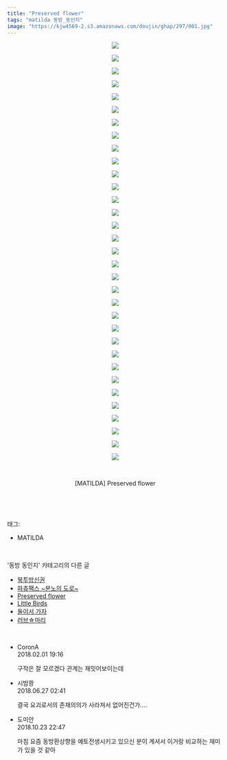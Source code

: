 ```yaml
---
title: "Preserved flower"
tags: "matilda 동방_동인지"
image: "https://kjw4569-2.s3.amazonaws.com/doujin/ghap/297/001.jpg"
---
```

<div class="article">
<p style="text-align: center; clear: none; float: none;"><img src="{{ site.imgserver9 }}/ghap/297/001.jpg"/></p>
<p style="text-align: center; clear: none; float: none;"><img src="{{ site.imgserver9 }}/ghap/297/002.jpg"/></p>
<p style="text-align: center; clear: none; float: none;"><img src="{{ site.imgserver9 }}/ghap/297/003.jpg"/></p>
<p style="text-align: center; clear: none; float: none;"><img src="{{ site.imgserver9 }}/ghap/297/004.jpg"/></p>
<p style="text-align: center; clear: none; float: none;"><img src="{{ site.imgserver9 }}/ghap/297/005.jpg"/></p>
<p style="text-align: center; clear: none; float: none;"><img src="{{ site.imgserver9 }}/ghap/297/006.jpg"/></p>
<p style="text-align: center; clear: none; float: none;"><img src="{{ site.imgserver9 }}/ghap/297/007.jpg"/></p>
<p style="text-align: center; clear: none; float: none;"><img src="{{ site.imgserver9 }}/ghap/297/008.jpg"/></p>
<p style="text-align: center; clear: none; float: none;"><img src="{{ site.imgserver9 }}/ghap/297/009.jpg"/></p>
<p style="text-align: center; clear: none; float: none;"><img src="{{ site.imgserver9 }}/ghap/297/010.jpg"/></p>
<p style="text-align: center; clear: none; float: none;"><img src="{{ site.imgserver9 }}/ghap/297/011.jpg"/></p>
<p style="text-align: center; clear: none; float: none;"><img src="{{ site.imgserver9 }}/ghap/297/012.jpg"/></p>
<p style="text-align: center; clear: none; float: none;"><img src="{{ site.imgserver9 }}/ghap/297/013.jpg"/></p>
<p style="text-align: center; clear: none; float: none;"><img src="{{ site.imgserver9 }}/ghap/297/014.jpg"/></p>
<p style="text-align: center; clear: none; float: none;"><img src="{{ site.imgserver9 }}/ghap/297/015.jpg"/></p>
<p style="text-align: center; clear: none; float: none;"><img src="{{ site.imgserver9 }}/ghap/297/016.jpg"/></p>
<p style="text-align: center; clear: none; float: none;"><img src="{{ site.imgserver9 }}/ghap/297/017.jpg"/></p>
<p style="text-align: center; clear: none; float: none;"><img src="{{ site.imgserver9 }}/ghap/297/018.jpg"/></p>
<p style="text-align: center; clear: none; float: none;"><img src="{{ site.imgserver9 }}/ghap/297/019.jpg"/></p>
<p style="text-align: center; clear: none; float: none;"><img src="{{ site.imgserver9 }}/ghap/297/020.jpg"/></p>
<p style="text-align: center; clear: none; float: none;"><img src="{{ site.imgserver9 }}/ghap/297/021.jpg"/></p>
<p style="text-align: center; clear: none; float: none;"><img src="{{ site.imgserver9 }}/ghap/297/022.jpg"/></p>
<p style="text-align: center; clear: none; float: none;"><img src="{{ site.imgserver9 }}/ghap/297/023.jpg"/></p>
<p style="text-align: center; clear: none; float: none;"><img src="{{ site.imgserver9 }}/ghap/297/024.jpg"/></p>
<p style="text-align: center; clear: none; float: none;"><img src="{{ site.imgserver9 }}/ghap/297/025.jpg"/></p>
<p style="text-align: center; clear: none; float: none;"><img src="{{ site.imgserver9 }}/ghap/297/026.jpg"/></p>
<p style="text-align: center; clear: none; float: none;"><img src="{{ site.imgserver9 }}/ghap/297/027.jpg"/></p>
<p style="text-align: center; clear: none; float: none;"><img src="{{ site.imgserver9 }}/ghap/297/028.jpg"/></p>
<p style="text-align: center; clear: none; float: none;"><img src="{{ site.imgserver9 }}/ghap/297/029.jpg"/></p>
<p style="text-align: center; clear: none; float: none;"><img src="{{ site.imgserver9 }}/ghap/297/030.jpg"/></p>
<p style="text-align: center; clear: none; float: none;"><img src="{{ site.imgserver9 }}/ghap/297/031.jpg"/></p>
<p style="text-align: center; clear: none; float: none;"><img src="{{ site.imgserver9 }}/ghap/297/032.jpg"/></p>
<p style="text-align: center; clear: none; float: none;"><img src="{{ site.imgserver9 }}/ghap/297/033.jpg"/></p>
<p style="text-align: center; clear: none; float: none;"><br/></p>
<p style="text-align: center; clear: none; float: none;">[MATILDA] Preserved flower</p>
<p><br/></p>
</div><br/>
<div class="tagTrail">
<p>태그: </p>
<ul>
<li>MATILDA</li>
</ul>
</div><br/>
<div class="another">
<p>'동방 동인지' 카테고리의 다른 글</p>
<ul>
<li><a href="/ghap_299">북투방신권</a></li>
<li><a href="/ghap_298">파츄팩스 ~분노의 도로~</a></li>
<li><a href="/ghap_297">Preserved flower</a></li>
<li><a href="/ghap_296">Little Birds</a></li>
<li><a href="/ghap_295">둘이서 가자</a></li>
<li><a href="/ghap_294">러브☆마리</a></li>
</ul>
</div><br/>
<div class="cb_module cb_fluid">
<div class="cb_wrt cb_profile">
<div class="comment">
<ul>
<li class="cb_thumb_off" id="comment15189403">
<div class="cb_comment_area">
<div class="cb_info_area">
<div class="cb_section">
<span class="cb_nick_name">CoronA</span>
</div>
<div class="cb_section">
<span class="cb_date">2018.02.01 19:16 </span>
</div>
</div>
<div class="cb_dsc_comment">
<p class="cb_dsc">
											구작은 잘 모르겠다 관계는 재밋어보이는데
										</p>
</div>
</div></li>
<li class="cb_thumb_off" id="comment15277278">
<div class="cb_comment_area">
<div class="cb_info_area">
<div class="cb_section">
<span class="cb_nick_name">시밤쾅</span>
</div>
<div class="cb_section">
<span class="cb_date">2018.06.27 02:41 </span>
</div>
</div>
<div class="cb_dsc_comment">
<p class="cb_dsc">
											결국 요괴로서의 존재의의가 사라져서 없어진건가....
										</p>
</div>
</div></li>
<li class="cb_thumb_off" id="comment15360973">
<div class="cb_comment_area">
<div class="cb_info_area">
<div class="cb_section">
<span class="cb_nick_name">도미안</span>
</div>
<div class="cb_section">
<span class="cb_date">2018.10.23 22:47 </span>
</div>
</div>
<div class="cb_dsc_comment">
<p class="cb_dsc">
											마침 요즘 동방환상향을 예토전생시키고 있으신 분이 계셔서 이거랑 비교하는 재미가 있을 것 같아
										</p>
</div>
</div></li>
</ul>
</div>
</div><!-- commentList close -->
</div><br/>
